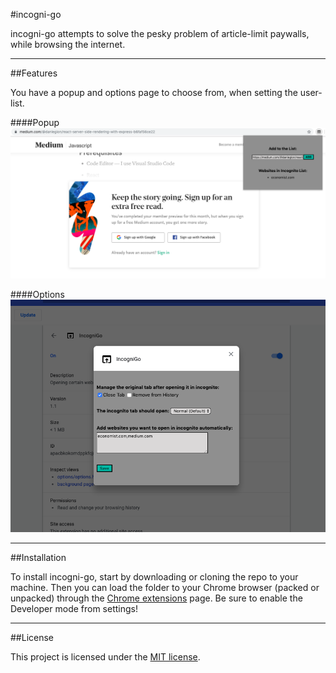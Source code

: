 #incogni-go

incogni-go attempts to solve the pesky problem of article-limit paywalls, while browsing the internet.

--------
##Features

You have a popup and options page to choose from, when setting the user-list.

####Popup
![](images/popup.png)

####Options
![](images/options.png)

--------
##Installation

To install incogni-go, start by downloading or cloning the repo to your machine. Then you can load the folder to your Chrome browser (packed or unpacked) through the [Chrome extensions](chrome://extensions/) page. Be sure to enable the Developer mode from settings!

--------
##License

This project is licensed under the [MIT license](LICENSE).